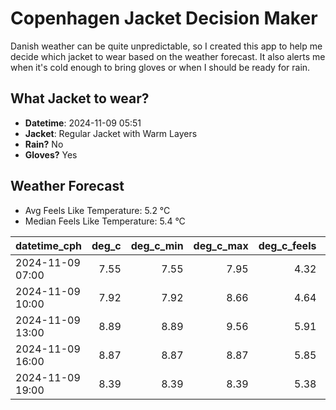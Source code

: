 
# Copenhagen Jacket Decision Maker

Danish weather can be quite unpredictable, so I created this app to help me decide which jacket to wear based on the weather forecast. 
It also alerts me when it's cold enough to bring gloves or when I should be ready for rain.

## What Jacket to wear?

- **Datetime**: 2024-11-09 05:51
- **Jacket**: Regular Jacket with Warm Layers
- **Rain?** No
- **Gloves?** Yes

## Weather Forecast
- Avg Feels Like Temperature: 5.2 °C
- Median Feels Like Temperature: 5.4 °C

| datetime_cph     |   deg_c |   deg_c_min |   deg_c_max |   deg_c_feels | weather   | wind   | rain   |
|:-----------------|--------:|------------:|------------:|--------------:|:----------|:-------|:-------|
| 2024-11-09 07:00 |    7.55 |        7.55 |        7.95 |          4.32 | Clouds    | Medium | None   |
| 2024-11-09 10:00 |    7.92 |        7.92 |        8.66 |          4.64 | Clouds    | Medium | None   |
| 2024-11-09 13:00 |    8.89 |        8.89 |        9.56 |          5.91 | Clouds    | Medium | None   |
| 2024-11-09 16:00 |    8.87 |        8.87 |        8.87 |          5.85 | Clouds    | Medium | None   |
| 2024-11-09 19:00 |    8.39 |        8.39 |        8.39 |          5.38 | Clouds    | Medium | None   |
        